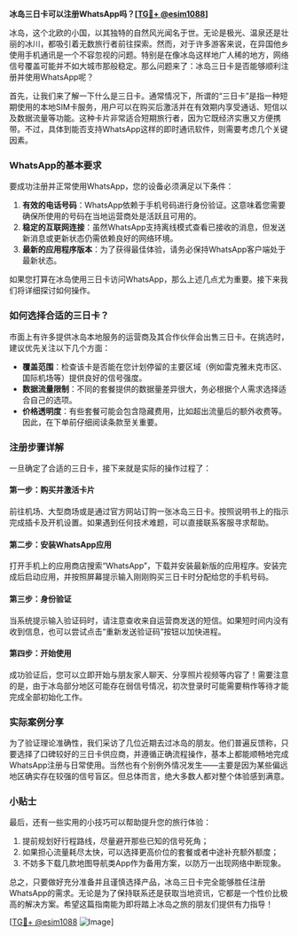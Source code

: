 **冰岛三日卡可以注册WhatsApp吗？[[TG💪+ @esim1088](https://t.me/s/esim1088)]**

冰岛，这个北欧的小国，以其独特的自然风光闻名于世。无论是极光、温泉还是壮丽的冰川，都吸引着无数旅行者前往探索。然而，对于许多游客来说，在异国他乡使用手机通讯是一个不容忽视的问题。特别是在像冰岛这样地广人稀的地方，网络信号覆盖可能并不如大城市那般稳定。那么问题来了：冰岛三日卡是否能够顺利注册并使用WhatsApp呢？

首先，让我们来了解一下什么是三日卡。通常情况下，所谓的“三日卡”是指一种短期使用的本地SIM卡服务，用户可以在购买后激活并在有效期内享受通话、短信以及数据流量等功能。这种卡片非常适合短期旅行者，因为它既经济实惠又方便携带。不过，具体到能否支持WhatsApp这样的即时通讯软件，则需要考虑几个关键因素。

### WhatsApp的基本要求

要成功注册并正常使用WhatsApp，您的设备必须满足以下条件：
1. **有效的电话号码**：WhatsApp依赖于手机号码进行身份验证。这意味着您需要确保所使用的号码在当地运营商处是活跃且可用的。
2. **稳定的互联网连接**：虽然WhatsApp支持离线模式查看已接收的消息，但发送新消息或更新状态仍需依赖良好的网络环境。
3. **最新的应用程序版本**：为了获得最佳体验，请务必保持WhatsApp客户端处于最新状态。

如果您打算在冰岛使用三日卡访问WhatsApp，那么上述几点尤为重要。接下来我们将详细探讨如何操作。

### 如何选择合适的三日卡？

市面上有许多提供冰岛本地服务的运营商及其合作伙伴会出售三日卡。在挑选时，建议优先关注以下几个方面：
- **覆盖范围**：检查该卡是否能在您计划停留的主要区域（例如雷克雅未克市区、国际机场等）提供良好的信号强度。
- **数据流量限制**：不同的套餐提供的数据量差异很大，务必根据个人需求选择适合自己的选项。
- **价格透明度**：有些套餐可能会包含隐藏费用，比如超出流量后的额外收费等。因此，在下单前仔细阅读条款至关重要。

### 注册步骤详解

一旦确定了合适的三日卡，接下来就是实际的操作过程了：

#### 第一步：购买并激活卡片
前往机场、大型商场或是通过官方网站订购一张冰岛三日卡。按照说明书上的指示完成插卡及开机设置。如果遇到任何技术难题，可以直接联系客服寻求帮助。

#### 第二步：安装WhatsApp应用
打开手机上的应用商店搜索“WhatsApp”，下载并安装最新版的应用程序。安装完成后启动应用，并按照屏幕提示输入刚刚购买三日卡时分配给您的手机号码。

#### 第三步：身份验证
当系统提示输入验证码时，请注意查收来自运营商发送的短信。如果短时间内没有收到信息，也可以尝试点击“重新发送验证码”按钮以加快进程。

#### 第四步：开始使用
成功验证后，您可以立即开始与朋友家人聊天、分享照片视频等内容了！需要注意的是，由于冰岛部分地区可能存在弱信号情况，初次登录时可能需要稍作等待才能完成全部初始化工作。

### 实际案例分享

为了验证理论准确性，我们采访了几位近期去过冰岛的朋友。他们普遍反馈称，只要选择了口碑较好的三日卡供应商，并遵循正确流程操作，基本上都能顺畅地完成WhatsApp注册与日常使用。当然也有个别例外情况发生——主要是因为某些偏远地区确实存在较强的信号盲区。但总体而言，绝大多数人都对整个体验感到满意。

### 小贴士

最后，还有一些实用的小技巧可以帮助提升您的旅行体验：
1. 提前规划好行程路线，尽量避开那些已知的信号死角；
2. 如果担心流量耗尽太快，可以选择更高价位的套餐或者中途补充额外额度；
3. 不妨多下载几款地图导航类App作为备用方案，以防万一出现网络中断现象。

总之，只要做好充分准备并且谨慎选择产品，冰岛三日卡完全能够胜任注册WhatsApp的需求。无论是为了保持联系还是获取当地资讯，它都是一个性价比极高的解决方案。希望这篇指南能为即将踏上冰岛之旅的朋友们提供有力指导！

[[TG💪+ @esim1088](https://t.me/s/esim1088) ![Image](https://i.postimg.cc/4NQfJmqS/Snipaste-2025-05-13-00-14-12.png)]